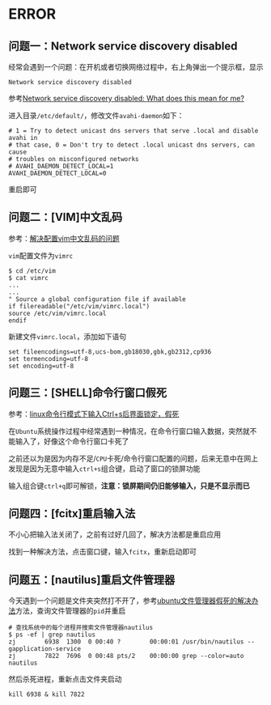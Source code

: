 
# ERROR

## 问题一：Network service discovery disabled

经常会遇到一个问题：在开机或者切换网络过程中，右上角弹出一个提示框，显示

```
Network service discovery disabled
```

参考[Network service discovery disabled: What does this mean for me?](https://askubuntu.com/questions/339702/network-service-discovery-disabled-what-does-this-mean-for-me)

进入目录`/etc/default/`，修改文件`avahi-daemon`如下：

```
# 1 = Try to detect unicast dns servers that serve .local and disable avahi in
# that case, 0 = Don't try to detect .local unicast dns servers, can cause
# troubles on misconfigured networks
# AVAHI_DAEMON_DETECT_LOCAL=1
AVAHI_DAEMON_DETECT_LOCAL=0
```

重启即可

## 问题二：[VIM]中文乱码

参考：[解决配置vim中文乱码的问题](https://blog.csdn.net/weixin_36250487/article/details/79888103)

`vim`配置文件为`vimrc`

    $ cd /etc/vim
    $ cat vimrc
    ...
    ...
    " Source a global configuration file if available
    if filereadable("/etc/vim/vimrc.local")
    source /etc/vim/vimrc.local
    endif

新建文件`vimrc.local`，添加如下语句

    set fileencodings=utf-8,ucs-bom,gb18030,gbk,gb2312,cp936
    set termencoding=utf-8
    set encoding=utf-8

## 问题三：[SHELL]命令行窗口假死

参考：[linux命令行模式下输入Ctrl+s后界面锁定，假死](https://blog.51cto.com/mister/2348637)

在`Ubuntu`系统操作过程中经常遇到一种情况，在命令行窗口输入数据，突然就不能输入了，好像这个命令行窗口卡死了

之前还以为是因为内存不足/`CPU`卡死/命令行窗口配置的问题，后来无意中在网上发现是因为无意中输入`ctrl+s`组合键，启动了窗口的锁屏功能

输入组合键`ctrl+q`即可解锁，**注意：锁屏期间仍旧能够输入，只是不显示而已**

## 问题四：[fcitx]重启输入法

不小心把输入法关闭了，之前有过好几回了，解决方法都是重启应用

找到一种解决方法，点击窗口键，输入`fcitx`，重新启动即可

## 问题五：[nautilus]重启文件管理器

今天遇到一个问题是文件夹突然打不开了，参考[ubuntu文件管理器假死的解决办法](https://blog.csdn.net/php_225869/article/details/73204533?utm_source=blogxgwz6)方法，查询文件管理器的`pid`并重启

    # 查找系统中的每个进程并搜索文件管理器nautilus
    $ ps -ef | grep nautilus
    zj        6938  1300  0 00:40 ?        00:00:01 /usr/bin/nautilus --gapplication-service
    zj        7822  7696  0 00:48 pts/2    00:00:00 grep --color=auto nautilus

然后杀死进程，重新点击文件夹启动

    kill 6938 & kill 7822
